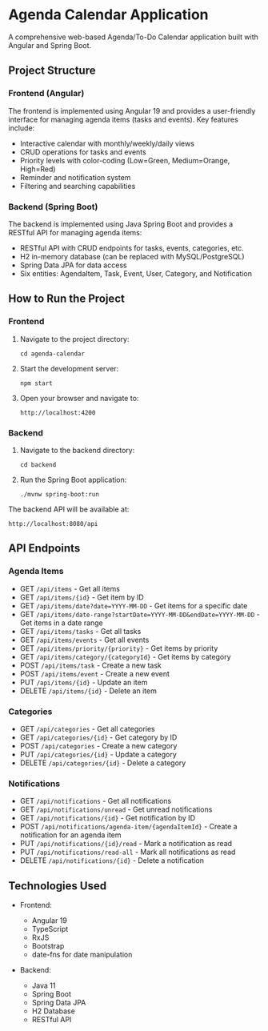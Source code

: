# Agenda Calendar Application

A comprehensive web-based Agenda/To-Do Calendar application built with Angular and Spring Boot.

## Project Structure

### Frontend (Angular)

The frontend is implemented using Angular 19 and provides a user-friendly interface for managing agenda items (tasks and events). Key features include:

- Interactive calendar with monthly/weekly/daily views
- CRUD operations for tasks and events
- Priority levels with color-coding (Low=Green, Medium=Orange, High=Red)
- Reminder and notification system
- Filtering and searching capabilities

### Backend (Spring Boot)

The backend is implemented using Java Spring Boot and provides a RESTful API for managing agenda items:

- RESTful API with CRUD endpoints for tasks, events, categories, etc.
- H2 in-memory database (can be replaced with MySQL/PostgreSQL)
- Spring Data JPA for data access
- Six entities: AgendaItem, Task, Event, User, Category, and Notification

## How to Run the Project

### Frontend

1. Navigate to the project directory:
   ```
   cd agenda-calendar
   ```

2. Start the development server:
   ```
   npm start
   ```

3. Open your browser and navigate to:
   ```
   http://localhost:4200
   ```

### Backend

1. Navigate to the backend directory:
   ```
   cd backend
   ```

2. Run the Spring Boot application:
   ```
   ./mvnw spring-boot:run
   ```

The backend API will be available at:
```
http://localhost:8080/api
```

## API Endpoints

### Agenda Items

- GET `/api/items` - Get all items
- GET `/api/items/{id}` - Get item by ID
- GET `/api/items/date?date=YYYY-MM-DD` - Get items for a specific date
- GET `/api/items/date-range?startDate=YYYY-MM-DD&endDate=YYYY-MM-DD` - Get items in a date range
- GET `/api/items/tasks` - Get all tasks
- GET `/api/items/events` - Get all events
- GET `/api/items/priority/{priority}` - Get items by priority
- GET `/api/items/category/{categoryId}` - Get items by category
- POST `/api/items/task` - Create a new task
- POST `/api/items/event` - Create a new event
- PUT `/api/items/{id}` - Update an item
- DELETE `/api/items/{id}` - Delete an item

### Categories

- GET `/api/categories` - Get all categories
- GET `/api/categories/{id}` - Get category by ID
- POST `/api/categories` - Create a new category
- PUT `/api/categories/{id}` - Update a category
- DELETE `/api/categories/{id}` - Delete a category

### Notifications

- GET `/api/notifications` - Get all notifications
- GET `/api/notifications/unread` - Get unread notifications
- GET `/api/notifications/{id}` - Get notification by ID
- POST `/api/notifications/agenda-item/{agendaItemId}` - Create a notification for an agenda item
- PUT `/api/notifications/{id}/read` - Mark a notification as read
- PUT `/api/notifications/read-all` - Mark all notifications as read
- DELETE `/api/notifications/{id}` - Delete a notification

## Technologies Used

- Frontend:
  - Angular 19
  - TypeScript
  - RxJS
  - Bootstrap
  - date-fns for date manipulation

- Backend:
  - Java 11
  - Spring Boot
  - Spring Data JPA
  - H2 Database
  - RESTful API